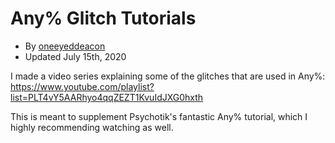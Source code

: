 # Any% Glitch Tutorials
- By [oneeyeddeacon](https://www.speedrun.com/user/oneeyeddeacon)
- Updated July 15th, 2020

I made a video series explaining some of the glitches that are used in Any%: https://www.youtube.com/playlist?list=PLT4vY5AARhyo4qqZEZT1KvuIdJXG0hxth

This is meant to supplement Psychotik's fantastic Any% tutorial, which I highly recommending watching as well.